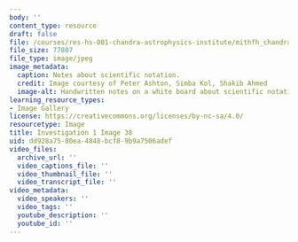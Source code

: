 ```yaml
---
body: ''
content_type: resource
draft: false
file: /courses/res-hs-001-chandra-astrophysics-institute/mithfh_chandra_inv1_sc_not.jpg
file_size: 77807
file_type: image/jpeg
image_metadata:
  caption: Notes about scientific notation.
  credit: Image courtesy of Peter Ashton, Simba Kol, Shakib Ahmed
  image-alt: Handwritten notes on a white board about scientific notation
learning_resource_types:
- Image Gallery
license: https://creativecommons.org/licenses/by-nc-sa/4.0/
resourcetype: Image
title: Investigation 1 Image 38
uid: dd928a75-80ea-4848-bcf8-9b9a7506adef
video_files:
  archive_url: ''
  video_captions_file: ''
  video_thumbnail_file: ''
  video_transcript_file: ''
video_metadata:
  video_speakers: ''
  video_tags: ''
  youtube_description: ''
  youtube_id: ''
---
```


